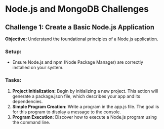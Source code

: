 # Node.js and MongoDB Challenges

## Challenge 1: Create a Basic Node.js Application

**Objective:** Understand the foundational principles of a Node.js application.

### Setup:

- Ensure Node.js and npm (Node Package Manager) are correctly installed on your system.

### Tasks:

1. **Project Initialization:** Begin by initializing a new project. This action will generate a package.json file, which describes your app and its dependencies.
2. **Simple Program Creation:** Write a program in the app.js file. The goal is for this program to display a message to the console.
3. **Program Execution:** Discover how to execute a Node.js program using the command line.
